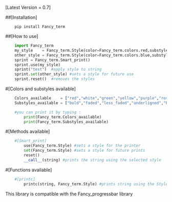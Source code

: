 [Latest Version = 0.7]

##[Installation]

```shell
	pip install Fancy_term
```

##[How to use]

```python
	import Fancy_term
	my_style    = Fancy_term.Style(color=Fancy_term.colors.red,substyle='bold,faded')
	other_style = Fancy_term.Style(color=Fancy_term.colors.blue,substyle='bold')
	sprint = Fancy_term.Smart_print()
	sprint.use(my_style)
	sprint("test")	#apply style to string
	sprint.set(other_style)	#sets a style for future use
	sprint.reset()	#removes the styles
```

#[Colors and substyles available]
```python
	Colors_available    = ["red","white","green","yellow","purple","rose","blue","reset"]
	Substyles_available = ["bold","faded","less_faded","underligned","blinking","background","normal"]

	#you can print it by typing :
	 	print(Fancy_term.Colors_available)
		print(Fancy_term.Substyles_available)

```
#[Methods available]


```python
	#[Smart_print]
		use(Fancy_term.Style) #sets a style for the printer
		set(Fancy_term.Style) #sets a style for future prints
		reset()
		__call__(string) #prints the string using the selected style
```
#[Functions available]
```python
	#[printc]
		printc(string, Fancy_term.Style) #prints string using the Style
```

This library is compatible with the Fancy_progressbar library
